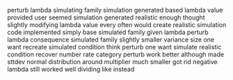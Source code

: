perturb lambda simulating family simulation generated based lambda value provided user seemed simulation generated realistic enough thought slightly modifying lambda value every often would create realistic simulation code implemented simply base simulated family given lambda perturb lambda consequence simulated family slightly smaller variance size one want recreate simulated condition think perturb one want simulate realistic condition recover number rate category perturb work better although made sttdev normal distribution around multiplier much smaller got rid negative lambda still worked well dividing like instead
